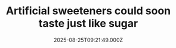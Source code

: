 ---
title: "Artificial sweeteners could soon taste just like sugar"
date: 2025-08-25T09:21:49.000Z
category: Health
externalLink: "https://www.sciencedaily.com/releases/2025/08/250825015638.htm"
image: ""
excerpt: "Scientists have identified compounds that block bitter taste receptors activated by saccharin and acesulfame K. The most promising is (R)-(-)-carvone, which reduces bitterness without the cooling side effect of menthol, potentially making sugar-free products much more palatable.…"
---